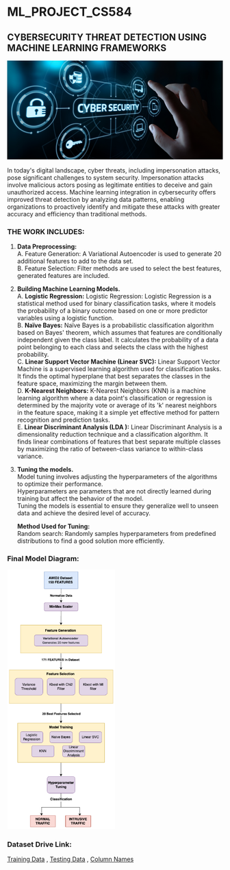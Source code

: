 # ML_PROJECT_CS584
## **CYBERSECURITY THREAT DETECTION USING MACHINE LEARNING FRAMEWORKS**

<img src="cybersecurity.png" height="50%" width="100%" >

In today's digital landscape, cyber threats, including impersonation attacks, pose significant challenges to system security. Impersonation attacks involve malicious actors posing as legitimate entities to deceive and gain unauthorized access. 
Machine learning integration in cybersecurity offers improved threat detection by analyzing data patterns, enabling organizations to proactively identify and mitigate these attacks with greater accuracy and efficiency than traditional methods.

### **THE WORK INCLUDES:**

1. **Data Preprocessing:** </br>
    A. Feature Generation: A Variational Autoencoder is used to generate 20 additional features to add to the data set. </br>
    B. Feature Selection: Filter methods are used to select the best features, generated features are included. </br>

2. **Building Machine Learning Models.** </br>
    A. **Logistic Regression:** Logistic Regression: Logistic Regression is a statistical method used for binary classification tasks, where it models the probability of a binary outcome based on one or more predictor variables using a logistic function. </br>
    B. **Naïve Bayes:** Naïve Bayes is a probabilistic classification algorithm based on Bayes' theorem, which assumes that features are conditionally independent given the class label. It calculates the probability of a data point belonging to each class and selects the class with the highest probability. </br>
    C. **Linear Support Vector Machine (Linear SVC):** Linear Support Vector Machine is a supervised learning algorithm used for classification tasks. It finds the optimal hyperplane that best separates the classes in the feature space, maximizing the margin between them. </br>
    D. **K-Nearest Neighbors:** K-Nearest Neighbors (KNN) is a machine learning algorithm where a data point's classification or regression is determined by the majority vote or average of its 'k' nearest neighbors in the feature space, making it a simple yet effective method for pattern recognition and prediction tasks. </br>
    E. **Linear Discriminant Analysis (LDA ):** Linear Discriminant Analysis is a dimensionality reduction technique and a classification algorithm. It finds linear combinations of features that best separate multiple classes by maximizing the ratio of between-class variance to within-class variance. </br>
   
    
3. **Tuning the models.** </br>
    Model tuning involves adjusting the hyperparameters of the algorithms to optimize their performance. </br>
    Hyperparameters are parameters that are not directly learned during training but affect the behavior of the model. </br>
    Tuning the models is essential to ensure they generalize well to unseen data and achieve the desired level of accuracy. </br>
    
   **Method Used for Tuning:** </br>
    Random search: Randomly samples hyperparameters from predefined distributions to find a good solution more efficiently. </br>


### **Final Model Diagram:** </br>

<img src="ML_FLOW_DIAGRAM.png" height="40%" width="50%">


### **Dataset Drive Link:** </br>

[Training Data](https://drive.google.com/drive/folders/1HaNSYsG6i0SYJmEII7eRe4BWEVBILk5A) ,
[Testing Data](https://drive.google.com/drive/folders/1HaNSYsG6i0SYJmEII7eRe4BWEVBILk5A) ,
[Column Names](https://drive.google.com/drive/folders/1HaNSYsG6i0SYJmEII7eRe4BWEVBILk5A) 